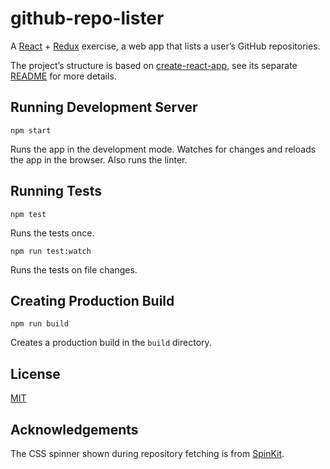 # github-repo-lister

A [React](https://facebook.github.io/react/index.html) + [Redux](http://redux.js.org/)
exercise, a web app that lists a user’s GitHub repositories.

The project’s structure is based on
[create-react-app](https://github.com/facebookincubator/create-react-app), see
its separate [README](README-create-react-app.md) for more details.

## Running Development Server

```
npm start
```

Runs the app in the development mode. Watches for changes and reloads the app in the browser. Also runs the linter.

## Running Tests

```
npm test
```

Runs the tests once.

```
npm run test:watch
```

Runs the tests on file changes.

## Creating Production Build

```
npm run build
```

Creates a production build in the `build` directory.

## License

[MIT](LICENSE)

## Acknowledgements

The CSS spinner shown during repository fetching is from
[SpinKit](https://github.com/tobiasahlin/SpinKit).
